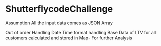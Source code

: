 # ShutterflycodeChallenge

Assumption
  All the input data comes as JSON Array

Out of order Handling
Date Time format handling
Base Data of LTV for all customers calculated and stored in Map- For further Analysis

